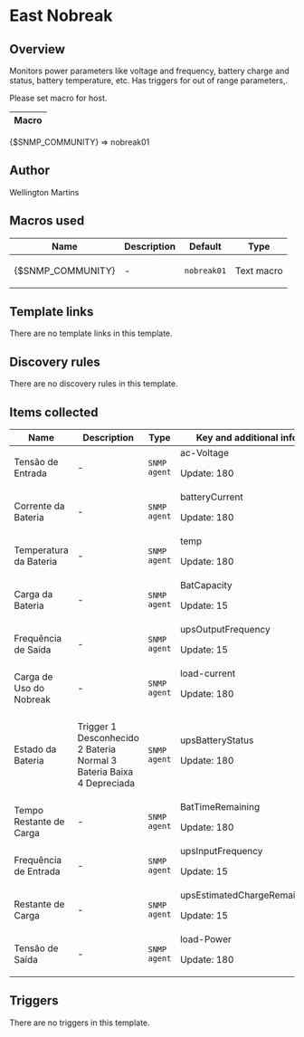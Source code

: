 # East Nobreak

## Overview

Monitors power parameters like voltage and frequency, battery charge and status, battery temperature, etc. Has triggers for out of range parameters,.


Please set macro for host. 




| Macro |
| --- |


{$SNMP\_COMMUNITY} ⇒ nobreak01



## Author

Wellington Martins

## Macros used

|Name|Description|Default|Type|
|----|-----------|-------|----|
|{$SNMP_COMMUNITY}|<p>-</p>|`nobreak01`|Text macro|
## Template links

There are no template links in this template.

## Discovery rules

There are no discovery rules in this template.

## Items collected

|Name|Description|Type|Key and additional info|
|----|-----------|----|----|
|Tensão de Entrada|<p>-</p>|`SNMP agent`|ac-Voltage<p>Update: 180</p>|
|Corrente da Bateria|<p>-</p>|`SNMP agent`|batteryCurrent<p>Update: 180</p>|
|Temperatura da Bateria|<p>-</p>|`SNMP agent`|temp<p>Update: 180</p>|
|Carga da Bateria|<p>-</p>|`SNMP agent`|BatCapacity<p>Update: 15</p>|
|Frequência de Saída|<p>-</p>|`SNMP agent`|upsOutputFrequency<p>Update: 15</p>|
|Carga de Uso do Nobreak|<p>-</p>|`SNMP agent`|load-current<p>Update: 180</p>|
|Estado da Bateria|<p>Trigger 1 Desconhecido 2 Bateria Normal 3 Bateria Baixa 4 Depreciada</p>|`SNMP agent`|upsBatteryStatus<p>Update: 180</p>|
|Tempo Restante de Carga|<p>-</p>|`SNMP agent`|BatTimeRemaining<p>Update: 180</p>|
|Frequência de Entrada|<p>-</p>|`SNMP agent`|upsInputFrequency<p>Update: 15</p>|
|Restante de Carga|<p>-</p>|`SNMP agent`|upsEstimatedChargeRemaining<p>Update: 15</p>|
|Tensão de Saída|<p>-</p>|`SNMP agent`|load-Power<p>Update: 180</p>|
## Triggers

There are no triggers in this template.

